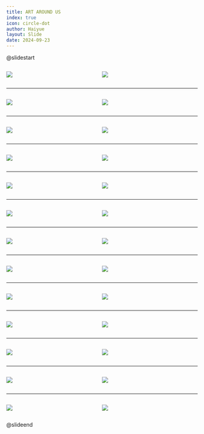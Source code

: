 ```yaml
---
title: ART AROUND US
index: true
icon: circle-dot
author: Haiyue
layout: Slide
date: 2024-09-23
---
```

 
@slidestart

<div style="display:flex">
<div style="flex:1">

![](/reading/english/Level-T/ART%20AROUND%20US/001.webp)
</div>
<div style="flex:1">

![](/reading/english/Level-T/ART%20AROUND%20US/002.webp)
</div>
</div>

---

<div style="display:flex">
<div style="flex:1">

![](/reading/english/Level-T/ART%20AROUND%20US/003.webp)
</div>
<div style="flex:1">

![](/reading/english/Level-T/ART%20AROUND%20US/004.webp)
</div>
</div>

---

<div style="display:flex">
<div style="flex:1">

![](/reading/english/Level-T/ART%20AROUND%20US/005.webp)
</div>
<div style="flex:1">

![](/reading/english/Level-T/ART%20AROUND%20US/006.webp)
</div>
</div>

---

<div style="display:flex">
<div style="flex:1">

![](/reading/english/Level-T/ART%20AROUND%20US/007.webp)
</div>
<div style="flex:1">

![](/reading/english/Level-T/ART%20AROUND%20US/008.webp)
</div>
</div>

---

<div style="display:flex">
<div style="flex:1">

![](/reading/english/Level-T/ART%20AROUND%20US/009.webp)
</div>
<div style="flex:1">

![](/reading/english/Level-T/ART%20AROUND%20US/010.webp)
</div>
</div>

---

<div style="display:flex">
<div style="flex:1">

![](/reading/english/Level-T/ART%20AROUND%20US/011.webp)
</div>
<div style="flex:1">

![](/reading/english/Level-T/ART%20AROUND%20US/012.webp)
</div>
</div>

---

<div style="display:flex">
<div style="flex:1">

![](/reading/english/Level-T/ART%20AROUND%20US/013.webp)
</div>
<div style="flex:1">

![](/reading/english/Level-T/ART%20AROUND%20US/014.webp)
</div>
</div>

---

<div style="display:flex">
<div style="flex:1">

![](/reading/english/Level-T/ART%20AROUND%20US/015.webp)
</div>
<div style="flex:1">

![](/reading/english/Level-T/ART%20AROUND%20US/016.webp)
</div>
</div>

---

<div style="display:flex">
<div style="flex:1">

![](/reading/english/Level-T/ART%20AROUND%20US/017.webp)
</div>
<div style="flex:1">

![](/reading/english/Level-T/ART%20AROUND%20US/018.webp)
</div>
</div>

---

<div style="display:flex">
<div style="flex:1">

![](/reading/english/Level-T/ART%20AROUND%20US/019.webp)
</div>
<div style="flex:1">

![](/reading/english/Level-T/ART%20AROUND%20US/020.webp)
</div>
</div>

---

<div style="display:flex">
<div style="flex:1">

![](/reading/english/Level-T/ART%20AROUND%20US/021.webp)
</div>
<div style="flex:1">

![](/reading/english/Level-T/ART%20AROUND%20US/022.webp)
</div>
</div>

---

<div style="display:flex">
<div style="flex:1">

![](/reading/english/Level-T/ART%20AROUND%20US/023.webp)
</div>
<div style="flex:1">

![](/reading/english/Level-T/ART%20AROUND%20US/024.webp)
</div>
</div>

---

<div style="display:flex">
<div style="flex:1">

![](/reading/english/Level-T/ART%20AROUND%20US/025.webp)
</div>
<div style="flex:1">

![](/reading/english/Level-T/ART%20AROUND%20US/026.webp)
</div>
</div>

@slideend